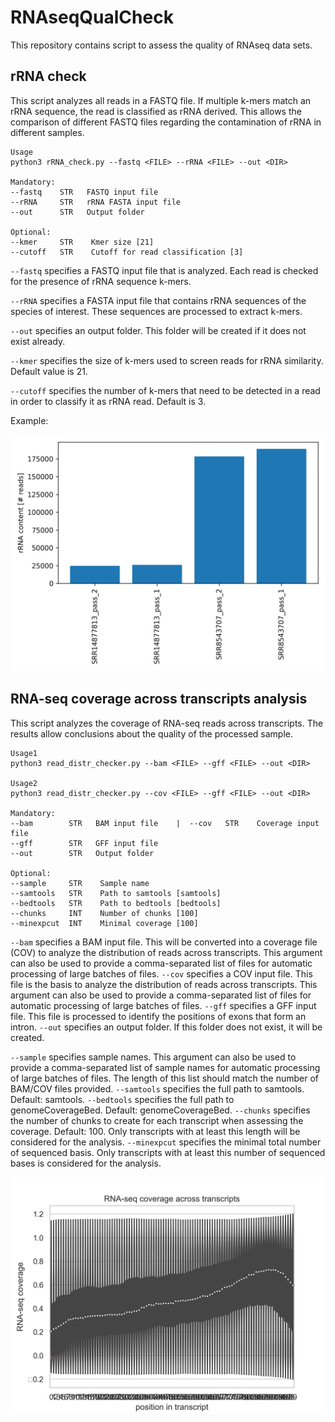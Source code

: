 # RNAseqQualCheck
This repository contains script to assess the quality of RNAseq data sets.


## rRNA check ##
This script analyzes all reads in a FASTQ file. If multiple k-mers match an rRNA sequence, the read is classified as rRNA derived. This allows the comparison of different FASTQ files regarding the contamination of rRNA in different samples.

```
Usage
python3 rRNA_check.py --fastq <FILE> --rRNA <FILE> --out <DIR>

Mandatory:
--fastq    STR   FASTQ input file
--rRNA     STR   rRNA FASTA input file
--out      STR   Output folder

Optional:
--kmer     STR    Kmer size [21]
--cutoff   STR    Cutoff for read classification [3]
```

`--fastq` specifies a FASTQ input file that is analyzed. Each read is checked for the presence of rRNA sequence k-mers.

`--rRNA` specifies a FASTA input file that contains rRNA sequences of the species of interest. These sequences are processed to extract k-mers.

`--out` specifies an output folder. This folder will be created if it does not exist already.

`--kmer` specifies the size of k-mers used to screen reads for rRNA similarity. Default value is 21.

`--cutoff` specifies the number of k-mers that need to be detected in a read in order to classify it as rRNA read. Default is 3.


Example:

![rRNA content](https://github.com/bpucker/RNAseqQualCheck/blob/main/rRNA_content_example.png?raw=true)


## RNA-seq coverage across transcripts analysis ##
This script analyzes the coverage of RNA-seq reads across transcripts. The results allow conclusions about the quality of the processed sample.


```
Usage1
python3 read_distr_checker.py --bam <FILE> --gff <FILE> --out <DIR>

Usage2
python3 read_distr_checker.py --cov <FILE> --gff <FILE> --out <DIR>

Mandatory:
--bam        STR   BAM input file    |  --cov   STR    Coverage input file
--gff        STR   GFF input file
--out        STR   Output folder

Optional:
--sample     STR    Sample name
--samtools   STR    Path to samtools [samtools]
--bedtools   STR    Path to bedtools [bedtools]
--chunks     INT    Number of chunks [100]
--minexpcut  INT    Minimal coverage [100]
```

`--bam` specifies a BAM input file. This will be converted into a coverage file (COV) to analyze the distribution of reads across transcripts. This argument can also be used to provide a comma-separated list of files for automatic processing of large batches of files.
`--cov` specifies a COV input file. This file is the basis to analyze the distribution of reads across transcripts. This argument can also be used to provide a comma-separated list of files for automatic processing of large batches of files.
`--gff` specifies a GFF input file. This file is processed to identify the positions of exons that form an intron. 
`--out` specifies an output folder. If this folder does not exist, it will be created.

`--sample` specifies sample names. This argument can also be used to provide a comma-separated list of sample names for automatic processing of large batches of files. The length of this list should match the number of BAM/COV files provided.
`--samtools` specifies the full path to samtools. Default: samtools.
`--bedtools` specifies the full path to genomeCoverageBed. Default: genomeCoverageBed.
`--chunks` specifies the number of chunks to create for each transcript when assessing the coverage. Default: 100. Only transcripts with at least this length will be considered for the analysis.
`--minexpcut` specifies the minimal total number of sequenced basis. Only transcripts with at least this number of sequenced bases is considered for the analysis.


![RNA-seq coverage across transcripts](https://github.com/bpucker/RNAseqQualCheck/blob/main/RNAseq_coverage_across_transcripts.png?raw=true)
 

